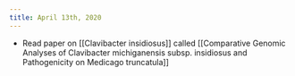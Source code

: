 ```yaml
---
title: April 13th, 2020
---
```


- Read paper on [[Clavibacter insidiosus]] called [[Comparative Genomic Analyses of Clavibacter michiganensis subsp. insidiosus and Pathogenicity on Medicago truncatula]]